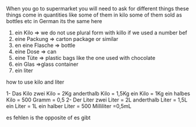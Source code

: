 When you go to supermarket you will need to ask for different things
these things come in quantities like some of them in kilo 
some of them sold as bottles etc
in German its the same here 

1. ein Kilo => we do not use plural form with killo if we used a number bef
2. eine Packung => carton package or similar 
3. en eine Flasche => bottle
4. eine Dose => can
5. eine Tüte => plastic bags like the one used with chocolate 
6. ein Glas =>glass container
7. ein liter


how to use kilo and liter

1- Das Kilo
	zwei Kilo = 2Kg
	anderthalb Kilo = 1,5Kg
	ein Kilo = 1Kg
	ein halbes Kilo = 500 Gramm = 0,5
2- Der Liter
	zwei Liter = 2L
	anderthalb Liter = 1,5L
	ein Liter = 1L
	ein halber Liter = 500 Milliliter =0,5mL

es fehlen is the opposite of es gibt